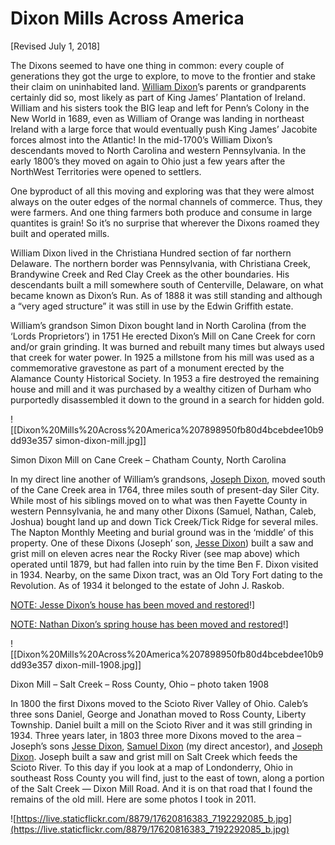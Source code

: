 # Dixon Mills Across America

[Revised July 1, 2018]

The Dixons seemed to have one thing in common: every couple of generations they got the urge to explore, to move to the frontier and stake their claim on uninhabited land. [William Dixon](https://www.wikitree.com/wiki/Dixon-357)’s parents or grandparents certainly did so, most likely as part of King James’ Plantation of Ireland. William and his sisters took the BIG leap and left for Penn’s Colony in the New World in 1689, even as William of Orange was landing in northeast Ireland with a large force that would eventually push King James’ Jacobite forces almost into the Atlantic! In the mid-1700’s William Dixon’s descendants moved to North Carolina and western Pennsylvania. In the early 1800’s they moved on again to Ohio just a few years after the NorthWest Territories were opened to settlers.

One byproduct of all this moving and exploring was that they were almost always on the outer edges of the normal channels of commerce. Thus, they were farmers. And one thing farmers both produce and consume in large quantites is grain! So it’s no surprise that wherever the Dixons roamed they built and operated mills.

William Dixon lived in the Christiana Hundred section of far northern Delaware. The northern border was Pennsylvania, with Christiana Creek, Brandywine Creek and Red Clay Creek as the other boundaries. His descendants built a mill somewhere south of Centerville, Delaware, on what became known as Dixon’s Run. As of 1888 it was still standing and although a “very aged structure” it was still in use by the Edwin Griffith estate.

William’s grandson Simon Dixon bought land in North Carolina (from the ‘Lords Proprietors’) in 1751 He erected Dixon’s Mill on Cane Creek for corn and/or grain grinding. It was burned and rebuilt many times but always used that creek for water power. In 1925 a millstone from his mill was used as a commemorative gravestone as part of a monument erected by the Alamance County Historical Society. In 1953 a fire destroyed the remaining house and mill and it was purchased by a wealthy citizen of Durham who purportedly disassembled it down to the ground in a search for hidden gold.

![[Dixon%20Mills%20Across%20America%207898950fb80d4bcebdee10b9dd93e357 simon-dixon-mill.jpg]]

Simon Dixon Mill on Cane Creek – Chatham County, North Carolina

In my direct line another of William’s grandsons, [Joseph Dixon](https://www.wikitree.com/wiki/Dixon-1123), moved south of the Cane Creek area in 1764, three miles south of present-day Siler City. While most of his siblings moved on to what was then Fayette County in western Pennsylvania, he and many other Dixons (Samuel, Nathan, Caleb, Joshua) bought land up and down Tick Creek/Tick Ridge for several miles. The Napton Monthly Meeting and burial ground was in the ‘middle’ of this property. One of these Dixons (Joseph’ son, [Jesse Dixon](https://www.wikitree.com/wiki/Dixon-1124)) built a saw and grist mill on eleven acres near the Rocky River (see map above) which operated until 1879, but had fallen into ruin by the time Ben F. Dixon visited in 1934. Nearby, on the same Dixon tract, was an Old Tory Fort dating to the Revolution. As of 1934 it belonged to the estate of John J. Raskob.

[NOTE: Jesse Dixon’s house has been moved and restored](http://pattersonhistoryproject.com/www.pattersonhistoryproject.com/Jesse_Dixon.html)!]

[NOTE: Nathan Dixon’s spring house has been moved and restored](http://pattersonhistoryproject.com/www.pattersonhistoryproject.com/Nathan_Dixon.html)!]

![[Dixon%20Mills%20Across%20America%207898950fb80d4bcebdee10b9dd93e357 dixon-mill-1908.jpg]]

Dixon Mill – Salt Creek – Ross County, Ohio – photo taken 1908

In 1800 the first Dixons moved to the Scioto River Valley of Ohio. Caleb’s three sons Daniel, George and Jonathan moved to Ross County, Liberty Township. Daniel built a mill on the Scioto River and it was still grinding in 1934. Three years later, in 1803 three more Dixons moved to the area – Joseph’s sons [Jesse Dixon](https://www.wikitree.com/wiki/Dixon-1124), [Samuel Dixon](https://www.wikitree.com/wiki/Dixon-1106) (my direct ancestor), and [Joseph Dixon](https://www.wikitree.com/wiki/Dixon-1125). Joseph built a saw and grist mill on Salt Creek which feeds the Scioto River. To this day if you look at a map of Londonderry, Ohio in southeast Ross County you will find, just to the east of town, along a portion of the Salt Creek — Dixon Mill Road. And it is on that road that I found the remains of the old mill. Here are some photos I took in 2011.

![https://live.staticflickr.com/8879/17620816383_7192292085_b.jpg](https://live.staticflickr.com/8879/17620816383_7192292085_b.jpg)